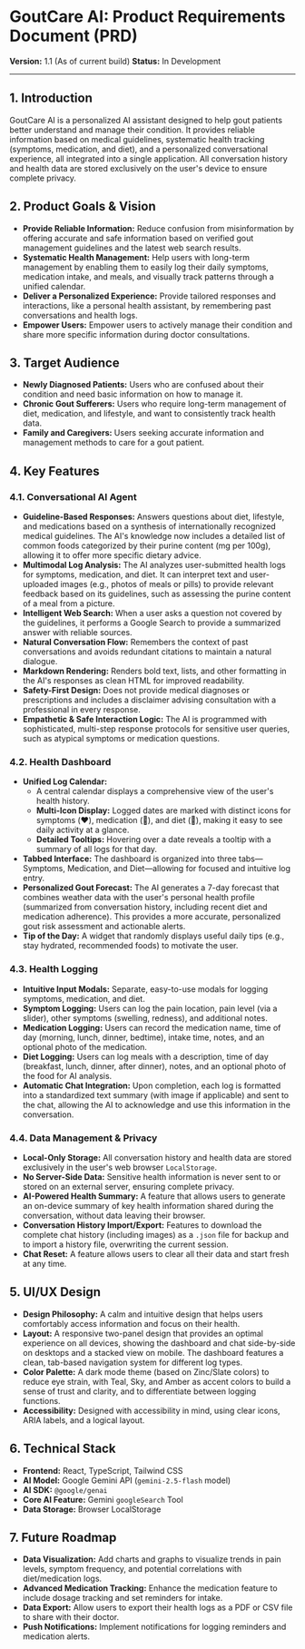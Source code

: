 # GoutCare AI: Product Requirements Document (PRD)

**Version:** 1.1 (As of current build)
**Status:** In Development

---

## 1. Introduction

GoutCare AI is a personalized AI assistant designed to help gout patients better understand and manage their condition. It provides reliable information based on medical guidelines, systematic health tracking (symptoms, medication, and diet), and a personalized conversational experience, all integrated into a single application. All conversation history and health data are stored exclusively on the user's device to ensure complete privacy.

## 2. Product Goals & Vision

-   **Provide Reliable Information:** Reduce confusion from misinformation by offering accurate and safe information based on verified gout management guidelines and the latest web search results.
-   **Systematic Health Management:** Help users with long-term management by enabling them to easily log their daily symptoms, medication intake, and meals, and visually track patterns through a unified calendar.
-   **Deliver a Personalized Experience:** Provide tailored responses and interactions, like a personal health assistant, by remembering past conversations and health logs.
-   **Empower Users:** Empower users to actively manage their condition and share more specific information during doctor consultations.

## 3. Target Audience

-   **Newly Diagnosed Patients:** Users who are confused about their condition and need basic information on how to manage it.
-   **Chronic Gout Sufferers:** Users who require long-term management of diet, medication, and lifestyle, and want to consistently track health data.
-   **Family and Caregivers:** Users seeking accurate information and management methods to care for a gout patient.

## 4. Key Features

### 4.1. Conversational AI Agent
-   **Guideline-Based Responses:** Answers questions about diet, lifestyle, and medications based on a synthesis of internationally recognized medical guidelines. The AI's knowledge now includes a detailed list of common foods categorized by their purine content (mg per 100g), allowing it to offer more specific dietary advice.
-   **Multimodal Log Analysis:** The AI analyzes user-submitted health logs for symptoms, medication, and diet. It can interpret text and user-uploaded images (e.g., photos of meals or pills) to provide relevant feedback based on its guidelines, such as assessing the purine content of a meal from a picture.
-   **Intelligent Web Search:** When a user asks a question not covered by the guidelines, it performs a Google Search to provide a summarized answer with reliable sources.
-   **Natural Conversation Flow:** Remembers the context of past conversations and avoids redundant citations to maintain a natural dialogue.
-   **Markdown Rendering:** Renders bold text, lists, and other formatting in the AI's responses as clean HTML for improved readability.
-   **Safety-First Design:** Does not provide medical diagnoses or prescriptions and includes a disclaimer advising consultation with a professional in every response.
-   **Empathetic & Safe Interaction Logic:** The AI is programmed with sophisticated, multi-step response protocols for sensitive user queries, such as atypical symptoms or medication questions.

### 4.2. Health Dashboard
-   **Unified Log Calendar:**
    -   A central calendar displays a comprehensive view of the user's health history.
    -   **Multi-Icon Display:** Logged dates are marked with distinct icons for symptoms (❤️), medication (💊), and diet (🍴), making it easy to see daily activity at a glance.
    -   **Detailed Tooltips:** Hovering over a date reveals a tooltip with a summary of all logs for that day.
-   **Tabbed Interface:** The dashboard is organized into three tabs—Symptoms, Medication, and Diet—allowing for focused and intuitive log entry.
-   **Personalized Gout Forecast:** The AI generates a 7-day forecast that combines weather data with the user's personal health profile (summarized from conversation history, including recent diet and medication adherence). This provides a more accurate, personalized gout risk assessment and actionable alerts.
-   **Tip of the Day:** A widget that randomly displays useful daily tips (e.g., stay hydrated, recommended foods) to motivate the user.

### 4.3. Health Logging
-   **Intuitive Input Modals:** Separate, easy-to-use modals for logging symptoms, medication, and diet.
-   **Symptom Logging:** Users can log the pain location, pain level (via a slider), other symptoms (swelling, redness), and additional notes.
-   **Medication Logging:** Users can record the medication name, time of day (morning, lunch, dinner, bedtime), intake time, notes, and an optional photo of the medication.
-   **Diet Logging:** Users can log meals with a description, time of day (breakfast, lunch, dinner, after dinner), notes, and an optional photo of the food for AI analysis.
-   **Automatic Chat Integration:** Upon completion, each log is formatted into a standardized text summary (with image if applicable) and sent to the chat, allowing the AI to acknowledge and use this information in the conversation.

### 4.4. Data Management & Privacy
-   **Local-Only Storage:** All conversation history and health data are stored exclusively in the user's web browser `LocalStorage`.
-   **No Server-Side Data:** Sensitive health information is never sent to or stored on an external server, ensuring complete privacy.
-   **AI-Powered Health Summary:** A feature that allows users to generate an on-device summary of key health information shared during the conversation, without data leaving their browser.
-   **Conversation History Import/Export:** Features to download the complete chat history (including images) as a `.json` file for backup and to import a history file, overwriting the current session.
-   **Chat Reset:** A feature allows users to clear all their data and start fresh at any time.

## 5. UI/UX Design

-   **Design Philosophy:** A calm and intuitive design that helps users comfortably access information and focus on their health.
-   **Layout:** A responsive two-panel design that provides an optimal experience on all devices, showing the dashboard and chat side-by-side on desktops and a stacked view on mobile. The dashboard features a clean, tab-based navigation system for different log types.
-   **Color Palette:** A dark mode theme (based on Zinc/Slate colors) to reduce eye strain, with Teal, Sky, and Amber as accent colors to build a sense of trust and clarity, and to differentiate between logging functions.
-   **Accessibility:** Designed with accessibility in mind, using clear icons, ARIA labels, and a logical layout.

## 6. Technical Stack

-   **Frontend:** React, TypeScript, Tailwind CSS
-   **AI Model:** Google Gemini API (`gemini-2.5-flash` model)
-   **AI SDK:** `@google/genai`
-   **Core AI Feature:** Gemini `googleSearch` Tool
-   **Data Storage:** Browser LocalStorage

## 7. Future Roadmap

-   **Data Visualization:** Add charts and graphs to visualize trends in pain levels, symptom frequency, and potential correlations with diet/medication logs.
-   **Advanced Medication Tracking:** Enhance the medication feature to include dosage tracking and set reminders for intake.
-   **Data Export:** Allow users to export their health logs as a PDF or CSV file to share with their doctor.
-   **Push Notifications:** Implement notifications for logging reminders and medication alerts.
